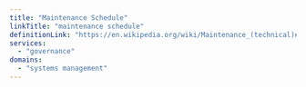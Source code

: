 ```yaml
---
title: "Maintenance Schedule"
linkTitle: "maintenance schedule"
definitionLink: "https://en.wikipedia.org/wiki/Maintenance_(technical)#Planned_maintenance"
services:
  - "governance"
domains:
  - "systems management"
---
```

